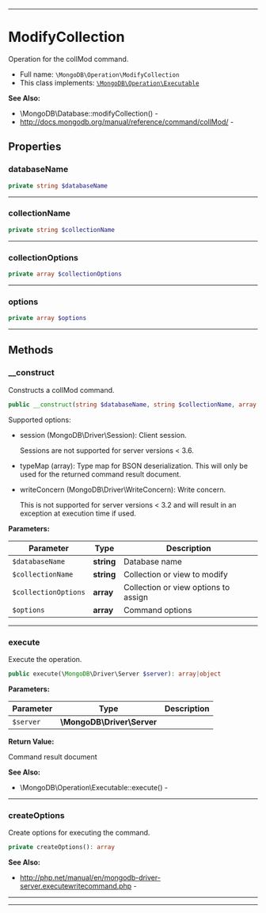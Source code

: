 ***

# ModifyCollection

Operation for the collMod command.

* Full name: `\MongoDB\Operation\ModifyCollection`
* This class implements:
  [`\MongoDB\Operation\Executable`](./Executable.md)

**See Also:**

* \MongoDB\Database::modifyCollection() -
* http://docs.mongodb.org/manual/reference/command/collMod/ -

## Properties

### databaseName

```php
private string $databaseName
```

***

### collectionName

```php
private string $collectionName
```

***

### collectionOptions

```php
private array $collectionOptions
```

***

### options

```php
private array $options
```

***

## Methods

### __construct

Constructs a collMod command.

```php
public __construct(string $databaseName, string $collectionName, array $collectionOptions, array $options = []): mixed
```

Supported options:

* session (MongoDB\Driver\Session): Client session.

  Sessions are not supported for server versions < 3.6.

* typeMap (array): Type map for BSON deserialization. This will only be used for the returned command result document.

* writeConcern (MongoDB\Driver\WriteConcern): Write concern.

  This is not supported for server versions < 3.2 and will result in an exception at execution time if used.

**Parameters:**

| Parameter | Type | Description |
|-----------|------|-------------|
| `$databaseName` | **string** | Database name |
| `$collectionName` | **string** | Collection or view to modify |
| `$collectionOptions` | **array** | Collection or view options to assign |
| `$options` | **array** | Command options |

***

### execute

Execute the operation.

```php
public execute(\MongoDB\Driver\Server $server): array|object
```

**Parameters:**

| Parameter | Type | Description |
|-----------|------|-------------|
| `$server` | **\MongoDB\Driver\Server** |  |

**Return Value:**

Command result document

**See Also:**

* \MongoDB\Operation\Executable::execute() -

***

### createOptions

Create options for executing the command.

```php
private createOptions(): array
```

**See Also:**

* http://php.net/manual/en/mongodb-driver-server.executewritecommand.php -

***


***

